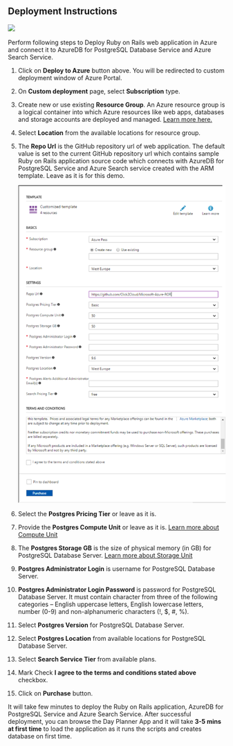## Deployment Instructions

<a href="https://portal.azure.com/#create/Microsoft.Template/uri/https%3A%2F%2Fraw.githubusercontent.com%2FAzure%2Fazure-postgresql%2Fmaster%2Fsamples%2Frubyonrails%2FDayPlannerApp%2Fdeploy%2Fazuredeploy.json" target="_blank">
      <img src="http://azuredeploy.net/deploybutton.png"/>
</a>

Perform following steps to Deploy Ruby on Rails web application in Azure and connect it to AzureDB for PostgreSQL Database Service and Azure Search Service.

1. Click on __Deploy to Azure__ button above. You will be redirected to custom deployment window of Azure Portal.
1. On __Custom deployment__ page, select __Subscription__ type.
1. Create new or use existing __Resource Group__. An Azure resource group is a logical container into which Azure resources like web apps, databases and storage accounts are deployed and managed. [Learn more here.](https://docs.microsoft.com/en-us/azure/azure-resource-manager/resource-group-portal)
1. Select __Location__ from the available locations for resource group.
1. The __Repo Url__ is the GitHub repository url of web application. The default value is set to the current GitHub repository url which contains sample Ruby on Rails application source code which connects with AzureDB for PostgreSQL Service and Azure Search service created with the ARM template. Leave as it is for this demo.

    ![](img/azure-deploy.png)

1. Select the __Postgres Pricing Tier__ or leave as it is.
1. Provide the __Postgres Compute Unit__ or leave as it is. [Learn more about Compute Unit](https://docs.microsoft.com/en-us/azure/postgresql/concepts-compute-unit-and-storage#what-are-compute-units)
1. The __Postgres Storage GB__ is the size of physical memory (in GB) for PostgreSQL Database Server. [Learn more about Storage Unit](https://docs.microsoft.com/en-us/azure/postgresql/concepts-compute-unit-and-storage#what-are-storage-units)
1. __Postgres Administrator Login__ is username for PostgreSQL Database Server.
1. __Postgres Administrator Login Password__ is password for PostgreSQL Database Server. It must contain character from three of the following categories – English uppercase letters, English lowercase letters, number (0-9) and non-alphanumeric characters (!, $, #, %).
1. Select __Postgres Version__ for PostgreSQL Database Server.
1. Select __Postgres Location__ from available locations for PostgreSQL Database Server.
1. Select __Search Service Tier__ from available plans.
1. Mark Check __I agree to the terms and conditions stated above__ checkbox. 
1. Click on __Purchase__ button.

It will take few minutes to deploy the Ruby on Rails application, AzureDB for PostgreSQL Service and Azure Search Service. After successful deployment, you can browse the Day Planner App and it will take <b>3-5 mins at first time</b> to load the application as it runs the scripts and creates database on first time.
